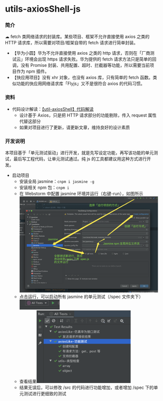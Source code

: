 # utils-axiosShell-js

### 简介

☁ fetch 类网络请求的封装库。某些项目、框架不允许直接使用 axios 之类的 HTTP 请求库，所以需要对项目/框架自带的 fetch 请求进行简单封装。

- 【华为小圆】华为不允许直接使用 axios 之类的 http 请求，否则在「厂商测试云」环境会出现 https 请求失败。华为提供的 fetch 请求方法只是简单的回调，没有 Promise 封装、共用配置、超时、拦截器等功能，所以需要当前项目作为 npm 插件。
- 【快应用项目】没有 xhr 对象，也没有 axios 库，只有简单的 fetch 函数。类似功能的快应用网络请求库「Flyjs」又不是很符合 axios 的代码习惯。





### 资料

- 代码设计解读：[【util-axiosShell】代码解读](https://www.yuque.com/orvibo/paene9/clyzgi)
  - 设计基于 Axios，只是把 HTTP 请求部分的功能剔除，传入 request 属性代替这部分
  - 如果对项目进行了更新，请更新文章，维持良好的设计素质





### 开发说明

本项目基于「单元测试驱动」进行开发，就是先写设定功能，再写该功能的单元测试，最后写工程代码，让单元测试通过。纯 js 的工具都建议用这种方式进行开发。

- 启动项目
  - 安装全局 jasmine：`cnpm i jasmine -g`
  - 安装相关 npm 包：`cnpm i`
  - 在 Webstorm 中配置 jasmine 环境并运行（右键-run），如图所示![test-config](./img/test-config.jpg)
  - 点击运行，可以启动所有 jasmine 的单元测试（/spec 文件夹下）<img src="./img/test-start.png" alt="text-start" style="zoom:40%;" />
  - 查看结果<img src="./img/test-result.png" alt="test-result" style="zoom:80%;" />
  - 结果无误后，可以修改 /src 的代码进行功能增加，或者增加 /spec 下的单元测试进行更细致的测试

